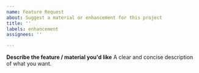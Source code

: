 ```yaml
---
name: Feature Request
about: Suggest a material or enhancement for this project
title: ''
labels: enhancement
assignees: ''

---
```


**Describe the feature / material you'd like**
A clear and concise description of what you want.
